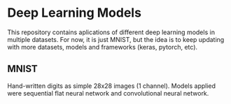 # Deep Learning Models

This repository contains aplications of different deep learning models in multiple datasets. For now, it is just MNIST, but the idea is to keep updating with more datasets, models and frameworks (keras, pytorch, etc).

## MNIST
Hand-written digits as simple 28x28 images (1 channel). Models applied were sequential flat neural network and convolutional neural network.